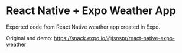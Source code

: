 # React Native + Expo Weather App

Exported code from React Native weather app created in Expo. 

Original and demo: https://snack.expo.io/@jsnspr/react-native-expo-weather
